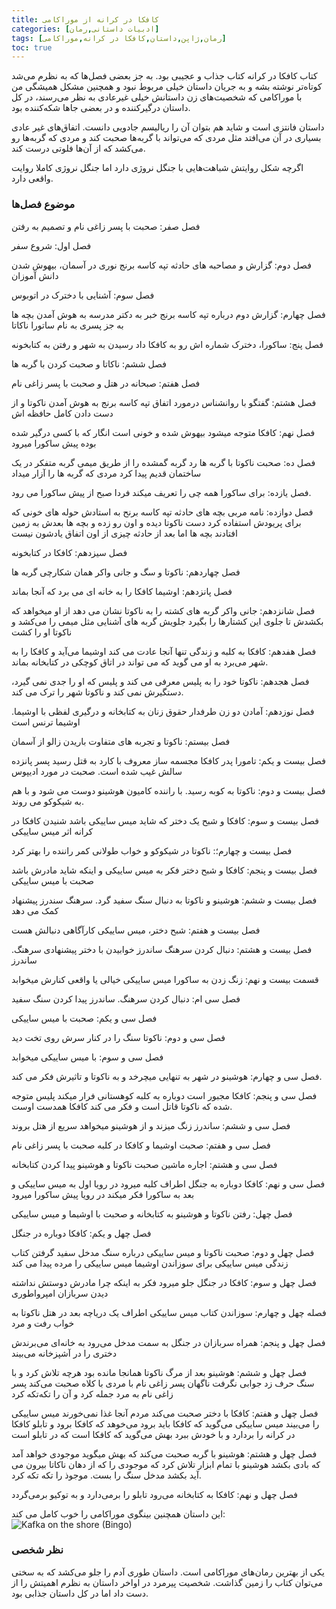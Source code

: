 ```yaml
---
title: کافکا در کرانه از موراکامی
categories: [ادبیات داستانی,رمان]
tags: [رمان,ژاپن,داستان,کافکا در کرانه,موراکامی]
toc: true
---
```



کتاب کافکا در کرانه کتاب جذاب و عجیبی بود. به جز بعضی فصل‌ها که به نظرم می‌شد کوتاه‌تر نوشته بشه و به جریان داستان خیلی مربوط نبود و همچنین مشکل همیشگی من با موراکامی که شخصیت‌های زن داستانش خیلی غیر‌عادی به نظر می‌رسند، در کل داستان درگیرکننده و در بعضی جاها شکه‌کننده بود.

داستان ‌فانتزی است و شاید هم بتوان آن را ریالیسم جادویی دانست. اتفاق‌های غیر عادی بسیاری در آن می‌افتد مثل مردی که می‌تواند با گربه‌ها صحبت کند و مردی که گربه‌ها رو می‌کشد که از آن‌ها فلوتی درست کند.

اگرچه شکل روایتش شباهت‌هایی با جنگل نروژی دارد اما جنگل نروژی کاملا روایت واقعی دارد.

### موضوع فصل‌ها

فصل صفر: 
صحبت با پسر زاغی نام و تصمیم به رفتن

فصل اول: 
شروع سفر

فصل دوم: 
گزارش و مصاحبه های حادثه تپه کاسه برنج
نوری در آسمان، بیهوش شدن دانش آموزان 

فصل سوم: 
آشنایی با دخترک در اتوبوس

فصل چهارم: 
گزارش دوم درباره تپه کاسه برنج
خبر به دکتر مدرسه
به هوش آمدن بچه ها
به جز پسری به نام ساتورا ناکاتا

فصل پنج: 
ساکورا، دخترک شماره اش رو به کافکا داد
رسیدن به شهر و رفتن به کتابخونه

فصل ششم:
ناکاتا و صحبت کردن با گربه ها

فصل هفتم: 
صبحانه در هتل و صحبت با پسر زاغی نام

فصل هشتم: 
گفتگو با روانشناس درمورد اتفاق تپه کاسه برنج
به هوش آمدن ناکوتا و از دست دادن کامل حافظه اش

فصل نهم: 
کافکا متوجه میشود بیهوش شده و خونی است
انگار که با کسی درگیر شده بوده
پیش ساکورا میرود

فصل ده: 
صحبت ناکوتا با گربه ها
رد گربه گمشده را از طریق میمی گربه متفکر در یک ساختمان قدیم پیدا کرد
مردی که گربه ها را آزار میداد

فصل یازده: 
برای ساکورا همه چی را تعریف میکند
فردا صبح از پیش ساکورا می رود. 

فصل دوازده:
نامه مربی بچه های حادثه تپه کاسه برنح به استادش
حوله های خونی که برای پریودش استفاده کرد دست ناکوتا دیده و اون رو زده و بچه ها بعدش به زمین افتادند
بچه ها اما بعد از حادثه  چیزی از اون اتفاق یادشون نیست

 فصل سیزدهم: 
کافکا در کتابخونه 

فصل چهاردهم:
ناکوتا و سگ و جانی واکر همان شکارچی گربه ها

فصل پانزدهم:
اوشیما کافکا را به خانه ای می برد که آنجا بماند

فصل شانزدهم:
جانی واکر گربه های کشته را به ناکوتا نشان می دهد
از او میخواهد که بکشدش تا جلوی این کشتارها را بگیرد
جلویش گربه های آشنایی مثل میمی را می‌کشد
و ناکوتا او را کشت

فصل هفدهم:
کافکا به کلبه و زندگی تنها آنجا عادت می کند
اوشیما می‌آید و کافکا را به شهر می‌برد
به او می گوید که می تواند در اتاق کوچکی در کتابخانه بماند.

فصل هجدهم:
ناکوتا خود را به پلیس معرفی می کند و پلیس که او را جدی نمی گیرد، دستگیرش نمی کند و ناکوتا شهر را ترک می کند.

فصل نوزدهم:
آمادن دو زن طرفدار حقوق زنان به کتابخانه و درگیری لفظی با اوشیما.
اوشیما ترنس است

فصل بیستم:
ناکوتا و تجربه های متفاوت
باریدن زالو از آسمان

فصل بیست و یکم: 
تامورا پدر کافکا مجسمه ساز معروف با کارد به قتل رسید
پسر پانزده سالش غیب شده است. 
صحبت در مورد ادیپوس

فصل بیست و دوم: 
ناکوتا به کوبه رسید. 
با راننده کامیون هوشینو دوست می شود و با هم به شیکوکو می روند.

فصل بیست و سوم:
کافکا و شبح یک دختر که شاید میس ساییکی باشد
شنیدن کافکا در کرانه اثر میس ساییکی

فصل بیست و چهارم؛: 
ناکوتا در شیکوکو و خواب طولانی
کمر راننده را بهتر کرد

فصل بیست و پنجم: 
کافکا و شبح دختر
فکر به میس ساییکی و اینکه شاید مادرش باشد
صحبت با میس ساییکی

فصل بیست و ششم:
هوشینو و ناکوتا به دنبال سنگ سفید گرد.
سرهنگ سندرز پیشنهاد کمک می دهد

فصل بیست و هفتم: 
شبح دختر، میس ساییکی 
کارآگاهی دنبالش هست

فصل بیست و هشتم: 
دنبال کردن سرهنگ ساندرز
خوابیدن با دختر پیشنهادی سرهنگ. ساندرز

قسمت بیست و نهم: 
زنگ زدن به ساکورا
میس ساییکی خیالی یا واقعی کنارش میخوابد

فصل سی ام: 
دنبال کردن سرهنگ. ساندرز
پیدا کردن سنگ سفید

فصل سی و یکم:
صحبت با میس ساییکی

فصل سی و دوم: 
ناکوتا سنگ را در کنار سرش روی تخت دید

فصل سی و سوم: 
 با میس ساییکی میخوابد

فصل سی و چهارم:
هوشینو در شهر به تنهایی میچرخد و به ناکوتا و تاثیرش فکر می کند. 

فصل سی و پنجم:
کافکا مجبور است دوباره به کلبه کوهستانی فرار میکند
پلیس متوجه شده که ناکوتا قاتل است و فکر می کند کافکا همدست اوست. 

فصل سی و ششم: 
ساندرز زنگ میزند و از هوشینو میخواهد سریع از هتل بروند

فصل سی و هفتم:
صحبت اوشیما و کافکا در کلبه
صحبت با پسر زاغی نام

فصل سی و هشتم: 
اجاره ماشین
صحبت ناکوتا و هوشینو
پیدا کردن کتابخانه

فصل سی و نهم: 
کافکا دوباره به جنگل اطراف کلبه میرود
در رویا اول به میس ساییکی و بعد به ساکورا فکر میکند
در رویا پیش ساکورا میرود

فصل چهل: 
رفتن ناکوتا و هوشینو به کتابخانه و صحبت با اوشیما و میس ساییکی

فصل چهل و یکم: 
کافکا دوباره در جنگل 

فصل چهل و دوم: 
صحبت ناکوتا و میس ساییکی درباره سنگ مدخل سفید
گرفتن کتاب زندگی میس ساییکی برای سوزاندن
اوشیما میس ساییکی را مرده پیدا می کند

فصل چهل و سوم: 
کافکا در جنگل جلو میرود
فکر به اینکه چرا مادرش دوستش نداشته
دیدن سربازان امپرواطوری

فصله چهل و چهارم:
سوزاندن کتاب میس ساییکی اطراف یک دریاچه
بعد در هتل ناکوتا به خواب رفت و مرد

فصل چهل و پنجم:
همراه سربازان در جنگل به سمت مدخل می‌رود
به خانه‌ای می‌برندش
دختری را در آشپزخانه می‌بیند

فصل چهل و ششم:
هوشینو بعد از مرگ ناکوتا همانجا مانده بود
هرچه تلاش کرد و با سنگ حرف زد جوابی نگرفت
ناگهان پسر زاغی نام با مردی با کلاه صحبت می‌کند
پسر زاغی نام به مرد جمله کرد و آن را  تکه‌تکه کرد

فصل چهل و هفتم:
کافکا با دختر صحبت می‌کند
مردم آنجا غذا نمی‌خورند
میس ساییکی را می‌بیند
میس ساییکی می‌گوید که کافکا باید برود
می‌خوهد که کافکا برود و تابلو کافکا در کرانه را بردارد و با خودش ببرد
بهش می‌گوید که کافکا است که در تابلو است

فصل چهل و هشتم:
هوشینو با گربه صحبت می‌کند که بهش میگوید موجودی خواهد آمد که بادی بکشد
هوشینو با تمام ابزار تلاش کرد که موجودی را که از دهان ناکاتا بیرون می آید بکشد
مدخل سنگ را بست.
موجوذ را تکه تکه کرد.

فصل چهل و نهم:
کافکا به کتابخانه می‌رود تابلو را برمی‌دارد و به توکیو برمی‌گردد


این داستان همچنین بینگوی موراکامی را خوب کامل می کند:
![Kafka on the shore (Bingo)](MurakamiBingo.jpg)

### نظر شخصی
یکی از بهترین رمان‌های موراکامی است. داستان طوری آدم را جلو می‌کشد که به سختی می‌توان کتاب را زمین گذاشت. شخصیت پیرمرد در اواخر داستان به نظرم اهمیتش را از دست داد اما در کل داستان جذابی بود.
